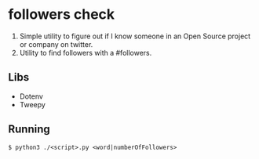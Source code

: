 # followers check

1) Simple utility to figure out if I know someone in an Open Source project or company on twitter.
2) Utility to find followers with a #followers.

## Libs

- Dotenv
- Tweepy

## Running

```console
$ python3 ./<script>.py <word|numberOfFollowers>
```